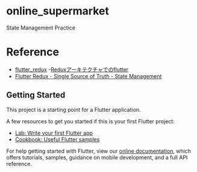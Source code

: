 # online_supermarket

State Management Practice

# Reference

- [flutter_redux](https://pub.dev/packages/flutter_redux)
 -[Reduxアーキテクチャでのflutter](https://qiita.com/ko2ic/items/97aeaa4bdbaa6a7e6cbe)
- [Flutter Redux - Single Source of Truth - State Management](https://www.youtube.com/watch?v=60_2HlagOzg)


## Getting Started

This project is a starting point for a Flutter application.

A few resources to get you started if this is your first Flutter project:

- [Lab: Write your first Flutter app](https://flutter.dev/docs/get-started/codelab)
- [Cookbook: Useful Flutter samples](https://flutter.dev/docs/cookbook)

For help getting started with Flutter, view our
[online documentation](https://flutter.dev/docs), which offers tutorials,
samples, guidance on mobile development, and a full API reference.
